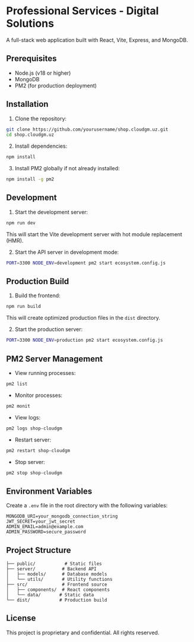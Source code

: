 # Professional Services - Digital Solutions

A full-stack web application built with React, Vite, Express, and MongoDB.

## Prerequisites

- Node.js (v18 or higher)
- MongoDB
- PM2 (for production deployment)

## Installation

1. Clone the repository:
```bash
git clone https://github.com/yourusername/shop.cloudgm.uz.git
cd shop.cloudgm.uz
```

2. Install dependencies:
```bash
npm install
```

3. Install PM2 globally if not already installed:
```bash
npm install -g pm2
```

## Development

1. Start the development server:
```bash
npm run dev
```
This will start the Vite development server with hot module replacement (HMR).

2. Start the API server in development mode:
```bash
PORT=3300 NODE_ENV=development pm2 start ecosystem.config.js
```

## Production Build

1. Build the frontend:
```bash
npm run build
```
This will create optimized production files in the `dist` directory.

2. Start the production server:
```bash
PORT=3300 NODE_ENV=production pm2 start ecosystem.config.js
```

## PM2 Server Management

- View running processes:
```bash
pm2 list
```

- Monitor processes:
```bash
pm2 monit
```

- View logs:
```bash
pm2 logs shop-cloudgm
```

- Restart server:
```bash
pm2 restart shop-cloudgm
```

- Stop server:
```bash
pm2 stop shop-cloudgm
```

## Environment Variables

Create a `.env` file in the root directory with the following variables:

```env
MONGODB_URI=your_mongodb_connection_string
JWT_SECRET=your_jwt_secret
ADMIN_EMAIL=admin@example.com
ADMIN_PASSWORD=secure_password
```

## Project Structure

```
├── public/           # Static files
├── server/          # Backend API
│   ├── models/      # Database models
│   └── utils/       # Utility functions
├── src/             # Frontend source
│   ├── components/  # React components
│   └── data/       # Static data
└── dist/           # Production build
```

## License

This project is proprietary and confidential. All rights reserved.
